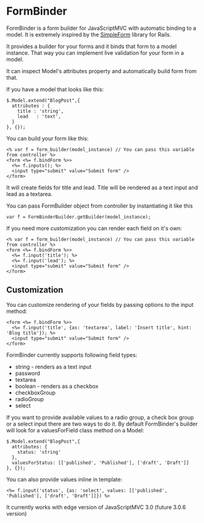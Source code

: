 # FormBinder 

FormBinder is a form builder for JavaScriptMVC with automatic binding to a model. It is extremely inspired by the [SimpleForm](https://github.com/plataformatec/simple_form) library for Rails.

It provides a builder for your forms and it binds that form to a model instance. That way you can implement live validation for your form in a model.

It can inspect Model's attributes property and automatically build form from that.

If you have a model that looks like this:

    $.Model.extend("BlogPost",{
      attributes : { 
        title : 'string',
        lead   : 'text',
      }
    }, {});

You can build your form like this:

    <% var f = form_builder(model_instance) // You can pass this variable from controller %>
    <form <%= f.bindForm %>>
      <%= f.inputs(); %>
      <input type="submit" value="Submit form" />
    </form>

It will create fields for title and lead. Title will be rendered as a text input and lead as a textarea.

You can pass FormBuilder object from controller by instantiating it like this

    var f = FormBinderBuilder.getBuilder(model_instance);

If you need more customization you can render each field on it's own:

    <% var f = form_builder(model_instance) // You can pass this variable from controller %>
    <form <%= f.bindForm %>>
      <%= f.input('title'); %>
      <%= f.input('lead'); %>
      <input type="submit" value="Submit form" />
    </form>

## Customization

You can customize rendering of your fields by passing options to the input method:

    <form <%= f.bindForm %>>
      <%= f.input('title', {as: 'textarea', label: 'Insert title', hint: 'Blog title'}); %>
      <input type="submit" value="Submit form" />
    </form>

FormBinder currently supports following field types:

* string - renders as a text input
* password
* textarea
* boolean - renders as a checkbox
* checkboxGroup
* radioGroup
* select

If you want to provide available values to a radio group, a check box group or a select input there are two ways to do it. By default FormBinder's builder will look for a valuesForField class method on a Model:

    $.Model.extend("BlogPost",{
      attributes: {
        status: 'string'
      },
      valuesForStatus: [['published', 'Published'], ['draft', 'Draft']]
    }, {});

You can also provide values inline in template:
    
    <%= f.input('status', {as: 'select', values: [['published', 'Published'], ['draft', 'Draft']]}) %>

It currently works with edge version of JavaScriptMVC 3.0 (future 3.0.6 version)
